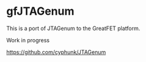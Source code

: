 # gfJTAGenum

This is a port of JTAGenum to the GreatFET platform. 

Work in progress

https://github.com/cyphunk/JTAGenum 


